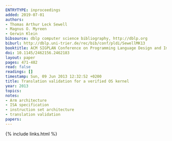 ```yaml
---
ENTRYTYPE: inproceedings
added: 2019-07-01
authors:
- Thomas Arthur Leck Sewell
- Magnus O. Myreen
- Gerwin Klein
bibsource: dblp computer science bibliography, http://dblp.org
biburl: http://dblp.uni-trier.de/rec/bib/conf/pldi/SewellMK13
booktitle: ACM SIGPLAN Conference on Programming Language Design and Implementation, PLDI '13, Seattle, WA, USA, June 16-19, 2013
doi: 10.1145/2462156.2462183
layout: paper
pages: 471-482
read: false
readings: []
timestamp: Sun, 09 Jun 2013 12:32:52 +0200
title: Translation validation for a verified OS kernel
year: 2013
topics:
notes:
- Arm architecture
- ISA specification
- instruction set architecture
- translation validation
papers:
---
```


{% include links.html %}
